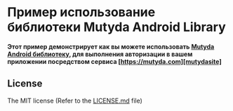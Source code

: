 # Пример использование библиотеки Mutyda Android Library

**Этот пример демонстрирует как вы можете использовать [Mutyda Android библиотеку][mutydalib], для выполнения авторизации в вашем приложении посредством сервиса [https://mutyda.com][mutydasite]**

## License

The MIT license (Refer to the [LICENSE.md][license] file)

[license]: https://github.com/mutyda/mutyda-auth-android-example/blob/master/LICENSE.md
[mutydalib]: https://github.com/mutyda/android-library
[mutydasite]: https://mutyda.com
